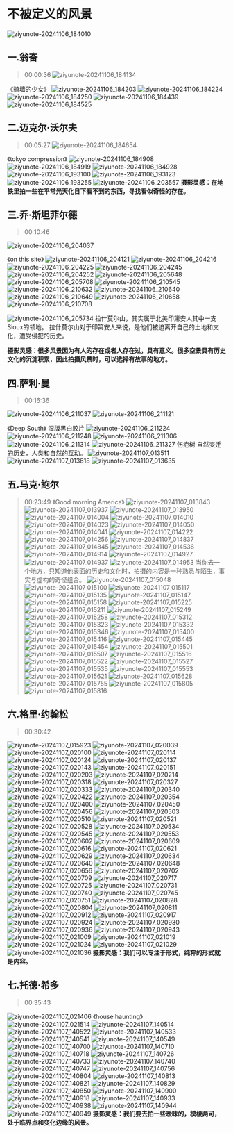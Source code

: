 # 不被定义的风景
![ziyunote-20241106_184010](https://raw.githubusercontent.com/AtlasBro/photograph-notes-imgs/master/imgs/202411061840681.png)


## 一.翁奋
> 00:00:36
![ziyunote-20241106_184134](https://raw.githubusercontent.com/AtlasBro/photograph-notes-imgs/master/imgs/202411061841399.png)

《骑墙的少女》
![ziyunote-20241106_184203](https://raw.githubusercontent.com/AtlasBro/photograph-notes-imgs/master/imgs/202411061842952.png)
![ziyunote-20241106_184224](https://raw.githubusercontent.com/AtlasBro/photograph-notes-imgs/master/imgs/202411061842305.png)
![ziyunote-20241106_184250](https://raw.githubusercontent.com/AtlasBro/photograph-notes-imgs/master/imgs/202411061842483.png)
![ziyunote-20241106_184439](https://raw.githubusercontent.com/AtlasBro/photograph-notes-imgs/master/imgs/202411061844043.png)
![ziyunote-20241106_184525](https://raw.githubusercontent.com/AtlasBro/photograph-notes-imgs/master/imgs/202411061845039.png)


## 二.迈克尔·沃尔夫
> 00:05:27
![ziyunote-20241106_184654](https://raw.githubusercontent.com/AtlasBro/photograph-notes-imgs/master/imgs/202411061846674.png)

《tokyo compression》
![ziyunote-20241106_184908](https://raw.githubusercontent.com/AtlasBro/photograph-notes-imgs/master/imgs/202411061849802.png)
![ziyunote-20241106_184919](https://raw.githubusercontent.com/AtlasBro/photograph-notes-imgs/master/imgs/202411061849452.png)
![ziyunote-20241106_184928](https://raw.githubusercontent.com/AtlasBro/photograph-notes-imgs/master/imgs/202411061849012.png)
![ziyunote-20241106_193100](https://raw.githubusercontent.com/AtlasBro/photograph-notes-imgs/master/imgs/202411061931807.png)
![ziyunote-20241106_193123](https://raw.githubusercontent.com/AtlasBro/photograph-notes-imgs/master/imgs/202411061931722.png)
![ziyunote-20241106_193255](https://raw.githubusercontent.com/AtlasBro/photograph-notes-imgs/master/imgs/202411061932524.png) 
![ziyunote-20241106_203557](https://raw.githubusercontent.com/AtlasBro/photograph-notes-imgs/master/imgs/202411062035271.png)
**摄影灵感：在地铁里拍一些在平常光天化日下看不到的东西，寻找看似奇怪的存在。**

## 三.乔·斯坦菲尔德
> 00:10:46

![ziyunote-20241106_204037](https://raw.githubusercontent.com/AtlasBro/photograph-notes-imgs/master/imgs/202411062040286.png)

《on this site》
![ziyunote-20241106_204121](https://raw.githubusercontent.com/AtlasBro/photograph-notes-imgs/master/imgs/202411062041123.png)
![ziyunote-20241106_204216](https://raw.githubusercontent.com/AtlasBro/photograph-notes-imgs/master/imgs/202411062042274.png)
![ziyunote-20241106_204225](https://raw.githubusercontent.com/AtlasBro/photograph-notes-imgs/master/imgs/202411062042385.png)
![ziyunote-20241106_204245](https://raw.githubusercontent.com/AtlasBro/photograph-notes-imgs/master/imgs/202411062042370.png)
![ziyunote-20241106_204252](https://raw.githubusercontent.com/AtlasBro/photograph-notes-imgs/master/imgs/202411062042752.png)
![ziyunote-20241106_205648](https://raw.githubusercontent.com/AtlasBro/photograph-notes-imgs/master/imgs/202411062056441.png)
![ziyunote-20241106_205708](https://raw.githubusercontent.com/AtlasBro/photograph-notes-imgs/master/imgs/202411062057585.png)
![ziyunote-20241106_210545](https://raw.githubusercontent.com/AtlasBro/photograph-notes-imgs/master/imgs/202411062105855.png)
![ziyunote-20241106_210632](https://raw.githubusercontent.com/AtlasBro/photograph-notes-imgs/master/imgs/202411062106188.png)
![ziyunote-20241106_210640](https://raw.githubusercontent.com/AtlasBro/photograph-notes-imgs/master/imgs/202411062106035.png)
![ziyunote-20241106_210649](https://raw.githubusercontent.com/AtlasBro/photograph-notes-imgs/master/imgs/202411062106355.png)
![ziyunote-20241106_210658](https://raw.githubusercontent.com/AtlasBro/photograph-notes-imgs/master/imgs/202411062106206.png)
![ziyunote-20241106_210708](https://raw.githubusercontent.com/AtlasBro/photograph-notes-imgs/master/imgs/202411062107923.png)

![ziyunote-20241106_205734](https://raw.githubusercontent.com/AtlasBro/photograph-notes-imgs/master/imgs/202411062057312.png)
拉什莫尔山，其实属于北美印第安人其中一支Sioux的领地。
拉什莫尔山对于印第安人来说，是他们被迫离开自己的土地和文化，遭受侵犯的历史。

**摄影灵感：很多风景因为有人的存在或者人存在过，具有意义。很多空景具有历史文化的沉淀积累，因此拍摄风景时，可以选择有故事的地方。**

## 四.萨利·曼

> 00:16:36

![ziyunote-20241106_211037](https://raw.githubusercontent.com/AtlasBro/photograph-notes-imgs/master/imgs/202411062110211.png)
![ziyunote-20241106_211121](https://raw.githubusercontent.com/AtlasBro/photograph-notes-imgs/master/imgs/202411062111615.png)

《Deep South》
湿版黑白胶片
![ziyunote-20241106_211224](https://raw.githubusercontent.com/AtlasBro/photograph-notes-imgs/master/imgs/202411062112931.png)
![ziyunote-20241106_211248](https://raw.githubusercontent.com/AtlasBro/photograph-notes-imgs/master/imgs/202411062112595.png)
![ziyunote-20241106_211306](https://raw.githubusercontent.com/AtlasBro/photograph-notes-imgs/master/imgs/202411062113821.png)
![ziyunote-20241106_211314](https://raw.githubusercontent.com/AtlasBro/photograph-notes-imgs/master/imgs/202411062113082.png)
![ziyunote-20241106_211327](https://raw.githubusercontent.com/AtlasBro/photograph-notes-imgs/master/imgs/202411062113048.png)
伤疤树
自然变迁的历史，人类和自然的互动。
![ziyunote-20241107_013511](https://raw.githubusercontent.com/AtlasBro/photograph-notes-imgs/master/imgs/202411070135416.png)
![ziyunote-20241107_013618](https://raw.githubusercontent.com/AtlasBro/photograph-notes-imgs/master/imgs/202411070136519.png)
![ziyunote-20241107_013635](https://raw.githubusercontent.com/AtlasBro/photograph-notes-imgs/master/imgs/202411070136436.png)

## 五.马克·鲍尔
> 00:23:49
《Good morning America》
![ziyunote-20241107_013843](https://raw.githubusercontent.com/AtlasBro/photograph-notes-imgs/master/imgs/202411070138237.png)
![ziyunote-20241107_013937](https://raw.githubusercontent.com/AtlasBro/photograph-notes-imgs/master/imgs/202411070139491.png)
![ziyunote-20241107_013950](https://raw.githubusercontent.com/AtlasBro/photograph-notes-imgs/master/imgs/202411070139478.png)
![ziyunote-20241107_014004](https://raw.githubusercontent.com/AtlasBro/photograph-notes-imgs/master/imgs/202411070140286.png)
![ziyunote-20241107_014010](https://raw.githubusercontent.com/AtlasBro/photograph-notes-imgs/master/imgs/202411070140905.png)
![ziyunote-20241107_014023](https://raw.githubusercontent.com/AtlasBro/photograph-notes-imgs/master/imgs/202411070140408.png)
![ziyunote-20241107_014050](https://raw.githubusercontent.com/AtlasBro/photograph-notes-imgs/master/imgs/202411070140386.png)
![ziyunote-20241107_014041](https://raw.githubusercontent.com/AtlasBro/photograph-notes-imgs/master/imgs/202411070140114.png)
![ziyunote-20241107_014222](https://raw.githubusercontent.com/AtlasBro/photograph-notes-imgs/master/imgs/202411070142214.png)
![ziyunote-20241107_014256](https://raw.githubusercontent.com/AtlasBro/photograph-notes-imgs/master/imgs/202411070142060.png)
![ziyunote-20241107_014837](https://raw.githubusercontent.com/AtlasBro/photograph-notes-imgs/master/imgs/202411070148626.png)
![ziyunote-20241107_014845](https://raw.githubusercontent.com/AtlasBro/photograph-notes-imgs/master/imgs/202411070148798.png)
![ziyunote-20241107_014536](https://raw.githubusercontent.com/AtlasBro/photograph-notes-imgs/master/imgs/202411070145470.png)
![ziyunote-20241107_014914](https://raw.githubusercontent.com/AtlasBro/photograph-notes-imgs/master/imgs/202411070149904.png)
![ziyunote-20241107_014927](https://raw.githubusercontent.com/AtlasBro/photograph-notes-imgs/master/imgs/202411070149893.png)
![ziyunote-20241107_014937](https://raw.githubusercontent.com/AtlasBro/photograph-notes-imgs/master/imgs/202411070149502.png)
![ziyunote-20241107_014953](https://raw.githubusercontent.com/AtlasBro/photograph-notes-imgs/master/imgs/202411070149555.png)
当你去一个地方，只知道他表面的历史和文化时，拍摄的内容是一种熟悉与陌生，事实与虚构的奇怪组合。
![ziyunote-20241107_015048](https://raw.githubusercontent.com/AtlasBro/photograph-notes-imgs/master/imgs/202411070150535.png)
![ziyunote-20241107_015100](https://raw.githubusercontent.com/AtlasBro/photograph-notes-imgs/master/imgs/202411070151495.png)
![ziyunote-20241107_015117](https://raw.githubusercontent.com/AtlasBro/photograph-notes-imgs/master/imgs/202411070151856.png)
![ziyunote-20241107_015135](https://raw.githubusercontent.com/AtlasBro/photograph-notes-imgs/master/imgs/202411070151369.png)
![ziyunote-20241107_015147](https://raw.githubusercontent.com/AtlasBro/photograph-notes-imgs/master/imgs/202411070151187.png)
![ziyunote-20241107_015158](https://raw.githubusercontent.com/AtlasBro/photograph-notes-imgs/master/imgs/202411070151196.png)
![ziyunote-20241107_015225](https://raw.githubusercontent.com/AtlasBro/photograph-notes-imgs/master/imgs/202411070152054.png)
![ziyunote-20241107_015211](https://raw.githubusercontent.com/AtlasBro/photograph-notes-imgs/master/imgs/202411070152463.png)
![ziyunote-20241107_015249](https://raw.githubusercontent.com/AtlasBro/photograph-notes-imgs/master/imgs/202411070152896.png)
![ziyunote-20241107_015258](https://raw.githubusercontent.com/AtlasBro/photograph-notes-imgs/master/imgs/202411070152566.png)
![ziyunote-20241107_015312](https://raw.githubusercontent.com/AtlasBro/photograph-notes-imgs/master/imgs/202411070153302.png)
![ziyunote-20241107_015323](https://raw.githubusercontent.com/AtlasBro/photograph-notes-imgs/master/imgs/202411070153384.png)
![ziyunote-20241107_015332](https://raw.githubusercontent.com/AtlasBro/photograph-notes-imgs/master/imgs/202411070153459.png)
![ziyunote-20241107_015346](https://raw.githubusercontent.com/AtlasBro/photograph-notes-imgs/master/imgs/202411070153723.png)
![ziyunote-20241107_015400](https://raw.githubusercontent.com/AtlasBro/photograph-notes-imgs/master/imgs/202411070154802.png)
![ziyunote-20241107_015416](https://raw.githubusercontent.com/AtlasBro/photograph-notes-imgs/master/imgs/202411070154872.png)
![ziyunote-20241107_015445](https://raw.githubusercontent.com/AtlasBro/photograph-notes-imgs/master/imgs/202411070154509.png)
![ziyunote-20241107_015454](https://raw.githubusercontent.com/AtlasBro/photograph-notes-imgs/master/imgs/202411070154874.png)
![ziyunote-20241107_015501](https://raw.githubusercontent.com/AtlasBro/photograph-notes-imgs/master/imgs/202411070155065.png)
![ziyunote-20241107_015507](https://raw.githubusercontent.com/AtlasBro/photograph-notes-imgs/master/imgs/202411070155885.png)
![ziyunote-20241107_015516](https://raw.githubusercontent.com/AtlasBro/photograph-notes-imgs/master/imgs/202411070155224.png)
![ziyunote-20241107_015522](https://raw.githubusercontent.com/AtlasBro/photograph-notes-imgs/master/imgs/202411070155054.png)
![ziyunote-20241107_015527](https://raw.githubusercontent.com/AtlasBro/photograph-notes-imgs/master/imgs/202411070155994.png)
![ziyunote-20241107_015535](https://raw.githubusercontent.com/AtlasBro/photograph-notes-imgs/master/imgs/202411070155414.png)
![ziyunote-20241107_015553](https://raw.githubusercontent.com/AtlasBro/photograph-notes-imgs/master/imgs/202411070155601.png)
![ziyunote-20241107_015621](https://raw.githubusercontent.com/AtlasBro/photograph-notes-imgs/master/imgs/202411070156536.png)
![ziyunote-20241107_015628](https://raw.githubusercontent.com/AtlasBro/photograph-notes-imgs/master/imgs/202411070156082.png)
![ziyunote-20241107_015755](https://raw.githubusercontent.com/AtlasBro/photograph-notes-imgs/master/imgs/202411070157149.png)
![ziyunote-20241107_015805](https://raw.githubusercontent.com/AtlasBro/photograph-notes-imgs/master/imgs/202411070158715.png)
![ziyunote-20241107_015816](https://raw.githubusercontent.com/AtlasBro/photograph-notes-imgs/master/imgs/202411070158939.png)

## 六.格里·约翰松

> 00:30:42

![ziyunote-20241107_015923](https://raw.githubusercontent.com/AtlasBro/photograph-notes-imgs/master/imgs/202411070159707.png)
![ziyunote-20241107_020039](https://raw.githubusercontent.com/AtlasBro/photograph-notes-imgs/master/imgs/202411070200982.png)
![ziyunote-20241107_020100](https://raw.githubusercontent.com/AtlasBro/photograph-notes-imgs/master/imgs/202411070201722.png)
![ziyunote-20241107_020114](https://raw.githubusercontent.com/AtlasBro/photograph-notes-imgs/master/imgs/202411070201251.png)
![ziyunote-20241107_020124](https://raw.githubusercontent.com/AtlasBro/photograph-notes-imgs/master/imgs/202411070201966.png)
![ziyunote-20241107_020137](https://raw.githubusercontent.com/AtlasBro/photograph-notes-imgs/master/imgs/202411070201586.png)
![ziyunote-20241107_020143](https://raw.githubusercontent.com/AtlasBro/photograph-notes-imgs/master/imgs/202411070201998.png)
![ziyunote-20241107_020151](https://raw.githubusercontent.com/AtlasBro/photograph-notes-imgs/master/imgs/202411070201755.png)
![ziyunote-20241107_020203](https://raw.githubusercontent.com/AtlasBro/photograph-notes-imgs/master/imgs/202411070202579.png)
![ziyunote-20241107_020214](https://raw.githubusercontent.com/AtlasBro/photograph-notes-imgs/master/imgs/202411070202074.png)
![ziyunote-20241107_020318](https://raw.githubusercontent.com/AtlasBro/photograph-notes-imgs/master/imgs/202411070203626.png)
![ziyunote-20241107_020327](https://raw.githubusercontent.com/AtlasBro/photograph-notes-imgs/master/imgs/202411070203832.png)
![ziyunote-20241107_020333](https://raw.githubusercontent.com/AtlasBro/photograph-notes-imgs/master/imgs/202411070203581.png)
![ziyunote-20241107_020340](https://raw.githubusercontent.com/AtlasBro/photograph-notes-imgs/master/imgs/202411070203800.png)
![ziyunote-20241107_020422](https://raw.githubusercontent.com/AtlasBro/photograph-notes-imgs/master/imgs/202411070204883.png)
![ziyunote-20241107_020354](https://raw.githubusercontent.com/AtlasBro/photograph-notes-imgs/master/imgs/202411070203819.png)
![ziyunote-20241107_020400](https://raw.githubusercontent.com/AtlasBro/photograph-notes-imgs/master/imgs/202411070204732.png)
![ziyunote-20241107_020450](https://raw.githubusercontent.com/AtlasBro/photograph-notes-imgs/master/imgs/202411070204485.png)
![ziyunote-20241107_020456](https://raw.githubusercontent.com/AtlasBro/photograph-notes-imgs/master/imgs/202411070204384.png)
![ziyunote-20241107_020503](https://raw.githubusercontent.com/AtlasBro/photograph-notes-imgs/master/imgs/202411070205176.png)
![ziyunote-20241107_020510](https://raw.githubusercontent.com/AtlasBro/photograph-notes-imgs/master/imgs/202411070205566.png)
![ziyunote-20241107_020521](https://raw.githubusercontent.com/AtlasBro/photograph-notes-imgs/master/imgs/202411070205205.png)
![ziyunote-20241107_020528](https://raw.githubusercontent.com/AtlasBro/photograph-notes-imgs/master/imgs/202411070205409.png)
![ziyunote-20241107_020534](https://raw.githubusercontent.com/AtlasBro/photograph-notes-imgs/master/imgs/202411070205652.png)
![ziyunote-20241107_020545](https://raw.githubusercontent.com/AtlasBro/photograph-notes-imgs/master/imgs/202411070205681.png)
![ziyunote-20241107_020553](https://raw.githubusercontent.com/AtlasBro/photograph-notes-imgs/master/imgs/202411070205026.png)
![ziyunote-20241107_020602](https://raw.githubusercontent.com/AtlasBro/photograph-notes-imgs/master/imgs/202411070206698.png)
![ziyunote-20241107_020609](https://raw.githubusercontent.com/AtlasBro/photograph-notes-imgs/master/imgs/202411070206115.png)
![ziyunote-20241107_020616](https://raw.githubusercontent.com/AtlasBro/photograph-notes-imgs/master/imgs/202411070206265.png)
![ziyunote-20241107_020621](https://raw.githubusercontent.com/AtlasBro/photograph-notes-imgs/master/imgs/202411070206904.png)
![ziyunote-20241107_020629](https://raw.githubusercontent.com/AtlasBro/photograph-notes-imgs/master/imgs/202411070206575.png)
![ziyunote-20241107_020634](https://raw.githubusercontent.com/AtlasBro/photograph-notes-imgs/master/imgs/202411070206960.png)
![ziyunote-20241107_020640](https://raw.githubusercontent.com/AtlasBro/photograph-notes-imgs/master/imgs/202411070206412.png)
![ziyunote-20241107_020648](https://raw.githubusercontent.com/AtlasBro/photograph-notes-imgs/master/imgs/202411070206967.png)
![ziyunote-20241107_020656](https://raw.githubusercontent.com/AtlasBro/photograph-notes-imgs/master/imgs/202411070206538.png)
![ziyunote-20241107_020702](https://raw.githubusercontent.com/AtlasBro/photograph-notes-imgs/master/imgs/202411070207322.png)
![ziyunote-20241107_020709](https://raw.githubusercontent.com/AtlasBro/photograph-notes-imgs/master/imgs/202411070207913.png)
![ziyunote-20241107_020717](https://raw.githubusercontent.com/AtlasBro/photograph-notes-imgs/master/imgs/202411070207638.png)
![ziyunote-20241107_020725](https://raw.githubusercontent.com/AtlasBro/photograph-notes-imgs/master/imgs/202411070207023.png)
![ziyunote-20241107_020731](https://raw.githubusercontent.com/AtlasBro/photograph-notes-imgs/master/imgs/202411070207623.png)
![ziyunote-20241107_020740](https://raw.githubusercontent.com/AtlasBro/photograph-notes-imgs/master/imgs/202411070207435.png)
![ziyunote-20241107_020745](https://raw.githubusercontent.com/AtlasBro/photograph-notes-imgs/master/imgs/202411070207067.png)
![ziyunote-20241107_020751](https://raw.githubusercontent.com/AtlasBro/photograph-notes-imgs/master/imgs/202411070207920.png)
![ziyunote-20241107_020828](https://raw.githubusercontent.com/AtlasBro/photograph-notes-imgs/master/imgs/202411070208753.png)
![ziyunote-20241107_020804](https://raw.githubusercontent.com/AtlasBro/photograph-notes-imgs/master/imgs/202411070208931.png)
![ziyunote-20241107_020811](https://raw.githubusercontent.com/AtlasBro/photograph-notes-imgs/master/imgs/202411070208944.png)
![ziyunote-20241107_020912](https://raw.githubusercontent.com/AtlasBro/photograph-notes-imgs/master/imgs/202411070209520.png)
![ziyunote-20241107_020917](https://raw.githubusercontent.com/AtlasBro/photograph-notes-imgs/master/imgs/202411070209054.png)
![ziyunote-20241107_020924](https://raw.githubusercontent.com/AtlasBro/photograph-notes-imgs/master/imgs/202411070209166.png)
![ziyunote-20241107_020930](https://raw.githubusercontent.com/AtlasBro/photograph-notes-imgs/master/imgs/202411070209434.png)
![ziyunote-20241107_020936](https://raw.githubusercontent.com/AtlasBro/photograph-notes-imgs/master/imgs/202411070209700.png)
![ziyunote-20241107_020943](https://raw.githubusercontent.com/AtlasBro/photograph-notes-imgs/master/imgs/202411070209292.png)
![ziyunote-20241107_021009](https://raw.githubusercontent.com/AtlasBro/photograph-notes-imgs/master/imgs/202411070210532.png)
![ziyunote-20241107_021019](https://raw.githubusercontent.com/AtlasBro/photograph-notes-imgs/master/imgs/202411070210152.png)
![ziyunote-20241107_021024](https://raw.githubusercontent.com/AtlasBro/photograph-notes-imgs/master/imgs/202411070210560.png)
![ziyunote-20241107_021029](https://raw.githubusercontent.com/AtlasBro/photograph-notes-imgs/master/imgs/202411070210990.png)
![ziyunote-20241107_021036](https://raw.githubusercontent.com/AtlasBro/photograph-notes-imgs/master/imgs/202411070210542.png)
**摄影灵感：我们可以专注于形式，纯粹的形式就是内容。**

## 七.托德·希多
> 00:35:43

![ziyunote-20241107_021406](https://raw.githubusercontent.com/AtlasBro/photograph-notes-imgs/master/imgs/202411070214401.png)
《house haunting》
![ziyunote-20241107_021514](https://raw.githubusercontent.com/AtlasBro/photograph-notes-imgs/master/imgs/202411070215306.png)
![ziyunote-20241107_140514](https://raw.githubusercontent.com/AtlasBro/photograph-notes-imgs/master/imgs/202411071405216.png)
![ziyunote-20241107_140522](https://raw.githubusercontent.com/AtlasBro/photograph-notes-imgs/master/imgs/202411071405397.png)
![ziyunote-20241107_140533](https://raw.githubusercontent.com/AtlasBro/photograph-notes-imgs/master/imgs/202411071405534.png)
![ziyunote-20241107_140541](https://raw.githubusercontent.com/AtlasBro/photograph-notes-imgs/master/imgs/202411071405561.png)
![ziyunote-20241107_140549](https://raw.githubusercontent.com/AtlasBro/photograph-notes-imgs/master/imgs/202411071405045.png)
![ziyunote-20241107_140700](https://raw.githubusercontent.com/AtlasBro/photograph-notes-imgs/master/imgs/202411071407088.png)
![ziyunote-20241107_140710](https://raw.githubusercontent.com/AtlasBro/photograph-notes-imgs/master/imgs/202411071407956.png)
![ziyunote-20241107_140718](https://raw.githubusercontent.com/AtlasBro/photograph-notes-imgs/master/imgs/202411071407545.png)
![ziyunote-20241107_140726](https://raw.githubusercontent.com/AtlasBro/photograph-notes-imgs/master/imgs/202411071407329.png)
![ziyunote-20241107_140733](https://raw.githubusercontent.com/AtlasBro/photograph-notes-imgs/master/imgs/202411071407383.png)
![ziyunote-20241107_140740](https://raw.githubusercontent.com/AtlasBro/photograph-notes-imgs/master/imgs/202411071407870.png)
![ziyunote-20241107_140747](https://raw.githubusercontent.com/AtlasBro/photograph-notes-imgs/master/imgs/202411071407948.png)
![ziyunote-20241107_140756](https://raw.githubusercontent.com/AtlasBro/photograph-notes-imgs/master/imgs/202411071407104.png)
![ziyunote-20241107_140804](https://raw.githubusercontent.com/AtlasBro/photograph-notes-imgs/master/imgs/202411071408799.png)
![ziyunote-20241107_140813](https://raw.githubusercontent.com/AtlasBro/photograph-notes-imgs/master/imgs/202411071408042.png)
![ziyunote-20241107_140821](https://raw.githubusercontent.com/AtlasBro/photograph-notes-imgs/master/imgs/202411071408270.png)
![ziyunote-20241107_140829](https://raw.githubusercontent.com/AtlasBro/photograph-notes-imgs/master/imgs/202411071408321.png)
![ziyunote-20241107_140850](https://raw.githubusercontent.com/AtlasBro/photograph-notes-imgs/master/imgs/202411071408626.png)
![ziyunote-20241107_140900](https://raw.githubusercontent.com/AtlasBro/photograph-notes-imgs/master/imgs/202411071409482.png)
![ziyunote-20241107_140918](https://raw.githubusercontent.com/AtlasBro/photograph-notes-imgs/master/imgs/202411071409596.png)
![ziyunote-20241107_140933](https://raw.githubusercontent.com/AtlasBro/photograph-notes-imgs/master/imgs/202411071409263.png)
![ziyunote-20241107_140938](https://raw.githubusercontent.com/AtlasBro/photograph-notes-imgs/master/imgs/202411071409524.png)
![ziyunote-20241107_140944](https://raw.githubusercontent.com/AtlasBro/photograph-notes-imgs/master/imgs/202411071409576.png)
![ziyunote-20241107_140949](https://raw.githubusercontent.com/AtlasBro/photograph-notes-imgs/master/imgs/202411071409889.png)
**摄影灵感：我们要去拍一些暧昧的，模棱两可，处于临界点和变化边缘的风景。**